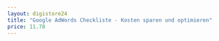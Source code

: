 ```yaml
---
layout: digistore24
title: "Google AdWords Checkliste - Kosten sparen und optimieren"
price: 11.78
---
```

